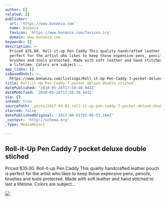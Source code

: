```yaml
---
author: []
related: []
publisher:
  url: 'https://www.bonanza.com'
  name: Bonanza
  favicon: 'https://www.bonanza.com/favicon.ico'
  domain: www.bonanza.com
keywords: []
description: >-
  Priced $35.00. Roll-it-up Pen Caddy This quality handcrafted leather pouch is
  perfect for the artist who likes to keep those expensive pens, pencils,
  brushes and tools protected. Made with soft leather and hand stitched to last
  a lifetime. Colors are subject...
app_links: []
isBasedOnUrl: >-
  https://www.bonanza.com/listings/Roll-it-Up-Pen-Caddy-7-pocket-deluxe-double-stiched/298686108
title: Roll-it-Up Pen Caddy 7 pocket deluxe double stiched
datePublished: '2018-05-26T17:50:40.943Z'
dateModified: '2018-05-26T17:50:39.943Z'
via: {}
inFeed: true
sourcePath: _posts/2017-04-01-roll-it-up-pen-caddy-7-pocket-deluxe-double-stiched.md
starred: false
datePublishedOriginal: '2017-04-01T02:06:55.184Z'
_context: 'http://schema.org'
_type: MediaObject

---
```

<article style=""><h1>Roll-it-Up Pen Caddy 7 pocket deluxe double stiched</h1><p>Priced $35.00. Roll-it-up Pen Caddy This quality handcrafted leather pouch is perfect for the artist who likes to keep those expensive pens, pencils, brushes and tools protected. Made with soft leather and hand stitched to last a lifetime. Colors are subject...</p><img src="https://images.bonanzastatic.com/afu/images/2531/5674/96/DSC_0379.JPG" /></article>